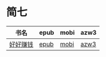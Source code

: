 # 简七

| 书名 | epub | mobi | azw3 |
| --- | --- | --- | --- |
| [好好赚钱](http://ct.dalanmei.com/f/31084289-571775397-25263b) | [epub](http://ct.dalanmei.com/f/31084289-571775397-25263b) | [mobi](http://ct.dalanmei.com/f/31084289-571501961-f3604b) | [azw3](http://ct.dalanmei.com/f/31084289-571920339-346381) |
